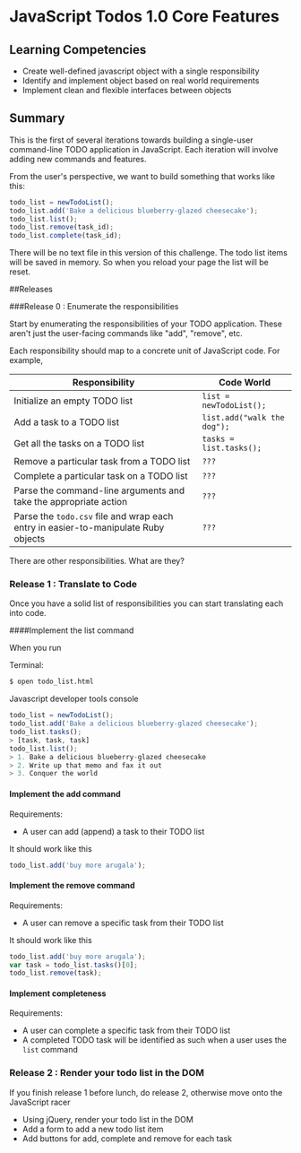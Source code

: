 # JavaScript Todos 1.0 Core Features 
 
## Learning Competencies 

* Create well-defined javascript object with a single responsibility
* Identify and implement object based on real world requirements
* Implement clean and flexible interfaces between objects

## Summary 

 This is the first of several iterations towards building a single-user command-line TODO application in JavaScript.  Each iteration will involve adding new commands and features.

From the user's perspective, we want to build something that works like this:

```js
todo_list = newTodoList();
todo_list.add('Bake a delicious blueberry-glazed cheesecake');
todo_list.list();
todo_list.remove(task_id);
todo_list.complete(task_id);
```

There will be no text file in this version of this challenge. The todo list items will be saved in memory. So when you reload your page the list will be reset.


##Releases

###Release 0 : Enumerate the responsibilities

Start by enumerating the responsibilities of your TODO application.  These aren't just the user-facing commands like "add", "remove", etc.  

Each responsibility should map to a concrete unit of JavaScript code.  For example,

Responsibility                                                                     | Code World
-----------------------------------------------------------------------------------|------------------------------------
Initialize an empty TODO list                                                      | `list = newTodoList();`
Add a task to a TODO list                                                          | `list.add("walk the dog");`
Get all the tasks on a TODO list                                                   | `tasks = list.tasks();`
Remove a particular task from a TODO list                                          | `???`
Complete a particular task on a TODO list                                          | `???`
Parse the command-line arguments and take the appropriate action                   | `???`
Parse the `todo.csv` file and wrap each entry in easier-to-manipulate Ruby objects | `???`


There are other responsibilities.  What are they?

### Release 1 : Translate to Code

Once you have a solid list of responsibilities you can start translating each into code.

####Implement the list command

When you run

Terminal:
```sh
$ open todo_list.html
```

Javascript developer tools console
```js
todo_list = newTodoList();
todo_list.add('Bake a delicious blueberry-glazed cheesecake');
todo_list.tasks();
> [task, task, task]
todo_list.list();
> 1. Bake a delicious blueberry-glazed cheesecake
> 2. Write up that memo and fax it out
> 3. Conquer the world
```

#### Implement the add command

Requirements:

- A user can add (append) a task to their TODO list

It should work like this

```js
todo_list.add('buy more arugala');
```

#### Implement the remove command

Requirements:

- A user can remove a specific task from their TODO list

It should work like this

```js
todo_list.add('buy more arugala');
var task = todo_list.tasks()[0];
todo_list.remove(task);
```

#### Implement completeness

Requirements:

- A user can complete a specific task from their TODO list
- A completed TODO task will be identified as such when a user uses the `list` command


### Release 2 : Render your todo list in the DOM

If you finish release 1 before lunch, do release 2, otherwise move onto the JavaScript racer

- Using jQuery, render your todo list in the DOM
- Add a form to add a new todo list item
- Add buttons for add, complete and remove for each task

